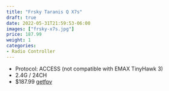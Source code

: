 ```yaml
---
title: "Frsky Taranis Q X7s"
draft: true
date: 2022-05-31T21:59:53-06:00
images: ["frsky-x7s.jpg"]
price: 187.99
weight: 1
categories:
- Radio Controller
---
```


- Protocol: ACCESS (not compatible with EMAX TinyHawk 3)
- 2.4G / 24CH
- $187.99 [getfpv](https://www.getfpv.com/frsky-taranis-q-x7s-access-2-4ghz-24ch-radio-transmitter.html)
